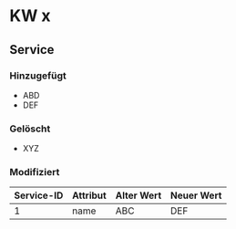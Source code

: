 



# KW x

## Service

### Hinzugefügt

- ABD
- DEF

### Gelöscht

- XYZ

### Modifiziert

|Service-ID|Attribut|Alter Wert|Neuer Wert|
| :--- | :--- | :--- | :--- |
|1|name|ABC|DEF|
